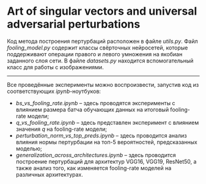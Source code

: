 # Art of singular vectors and universal adversarial perturbations

Код метода построения пертурбаций расположен в файле *utils.py*. Файл *fooling_model.py* содержит классы свёрточных нейросетей, которые поддерживают операции правого и левого умножения на якобиан заданного слоя сети. В файле *datasets.py* находится вспомогательный класс для работы с изображениями.

---
Все проведённые эксперименты можно воспроизвести, запустив код из соответствующих *ipynb*-ноутбуков:
* *bs_vs_fooling_rate.ipynb* – здесь проводятся эксперименты с влиянием размера батча обучающих данных на итоговый fooling-rate модели;
* *q_vs_fooling_rate.ipynb* – здесь представлен эксперимент с влиянием значения *q* на fooling-rate модели;
* *perturbation_norm_vs_top_preds.ipynb* – здесь проводится анализ влияния нормы пертурбации на топ-5 вероятностей, предсказанных моделью;
* *generalization_across_architectures.ipynb* – здесь проводится построение пертурбаций для архитектур VGG16, VGG19, ResNet50, а также анализ того, как изменяется fooling-rate моделей на различных архитектурах.
